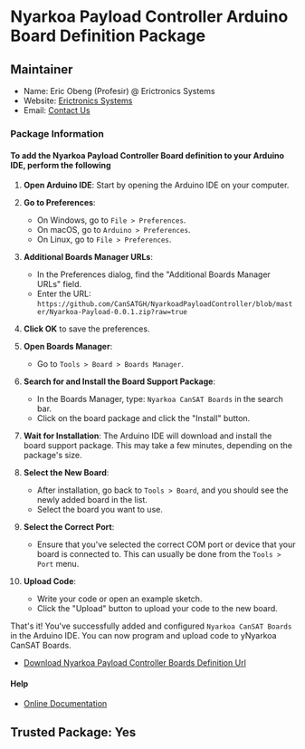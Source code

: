 # Nyarkoa Payload Controller Arduino Board Definition Package

## Maintainer

- Name: Eric Obeng (Profesir) @ Erictronics Systems
- Website: [Erictronics Systems](https://www.erictronics.com/)
- Email: [Contact Us](mailto:cansatgh@gmail.com)

### Package Information

#### To add the Nyarkoa Payload Controller Board definition to your Arduino IDE, perform the following

1. **Open Arduino IDE**: Start by opening the Arduino IDE on your computer.

2. **Go to Preferences**:
   - On Windows, go to `File > Preferences`.
   - On macOS, go to `Arduino > Preferences`.
   - On Linux, go to `File > Preferences`.

3. **Additional Boards Manager URLs**:
   - In the Preferences dialog, find the "Additional Boards Manager URLs" field.
   - Enter the URL: `https://github.com/CanSATGH/NyarkoadPayloadController/blob/master/Nyarkoa-Payload-0.0.1.zip?raw=true`

4. **Click OK** to save the preferences.

5. **Open Boards Manager**:
   - Go to `Tools > Board > Boards Manager`.

6. **Search for and Install the Board Support Package**:
   - In the Boards Manager, type: `Nyarkoa CanSAT Boards` in the search bar.
   - Click on the board package and click the "Install" button.

7. **Wait for Installation**: The Arduino IDE will download and install the board support package. This may take a few minutes, depending on the package's size.

8. **Select the New Board**:
   - After installation, go back to `Tools > Board`, and you should see the newly added board in the list.
   - Select the board you want to use.

9. **Select the Correct Port**:
   - Ensure that you've selected the correct COM port or device that your board is connected to. This can usually be done from the `Tools > Port` menu.

10. **Upload Code**:
    - Write your code or open an example sketch.
    - Click the "Upload" button to upload your code to the new board.

That's it! You've successfully added and configured `Nyarkoa CanSAT Boards` in the Arduino IDE. You can now program and upload code to yNyarkoa CanSAT Boards.

- [Download Nyarkoa Payload Controller Boards Definition Url](https://github.com/CanSATGH/NyarkoadPayloadController/blob/master/Nyarkoa-Payload-0.0.1.zip?raw=true)

#### Help

- [Online Documentation](https://github.com/CanSATGH/NyarkoadPayloadController/blob/master/README.md)

## Trusted Package: Yes
